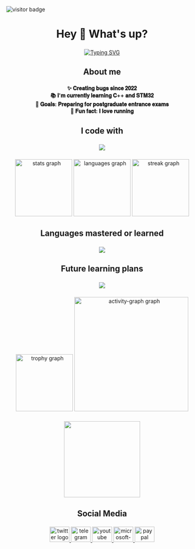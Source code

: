 

![visitor badge](https://visitor-badge.laobi.icu/badge?page_id=hyastar&left_color=red&right_color=green) 

<h1 align="center">Hey 👋 What's up?</h1>

###

<div align="center">

[![Typing SVG](https://readme-typing-svg.herokuapp.com?font=Fredoka&size=28&duration=3000&pause=1000&color=2ED5D1F6&background=6328FF00&center=true&vCenter=true&multiline=true&repeat=true&width=600&height=140&lines=My+name+is+hyastar;I'm+a+student+from+YTU;passionate+about+IoT+application+technologies)](https://git.io/typing-svg)

</div>

###

<h2 align="center">About me</h2>

###

<p align="center">
  <b>
    ✨ 𝐂𝐫𝐞𝐚𝐭𝐢𝐧𝐠 𝐛𝐮𝐠𝐬 𝐬𝐢𝐧𝐜𝐞 𝟐𝟎𝟐𝟐<br>
    📚 𝐈'𝐦 𝐜𝐮𝐫𝐫𝐞𝐧𝐭𝐥𝐲 𝐥𝐞𝐚𝐫𝐧𝐢𝐧𝐠 𝐂++ 𝐚𝐧𝐝 𝐒𝐓𝐌𝟑𝟐<br>
    🎯 𝐆𝐨𝐚𝐥𝐬: 𝐏𝐫𝐞𝐩𝐚𝐫𝐢𝐧𝐠 𝐟𝐨𝐫 𝐩𝐨𝐬𝐭𝐠𝐫𝐚𝐝𝐮𝐚𝐭𝐞 𝐞𝐧𝐭𝐫𝐚𝐧𝐜𝐞 𝐞𝐱𝐚𝐦𝐬<br>
    🎲 𝐅𝐮𝐧 𝐟𝐚𝐜𝐭: 𝐈 𝐥𝐨𝐯𝐞 𝐫𝐮𝐧𝐧𝐢𝐧𝐠
  </b>
</p>

###

<h2 align="center">I code with</h2>

###

<p align="center">
  <a href="https://skillicons.de">
    <img src="https://skillicons.dev/icons?i=c,cpp,cmake,linux,qt,matlab" />
  </a>
</p>

###

<div align="center">
  <img src="https://github-readme-stats.vercel.app/api?username=hyastar&hide_title=false&hide_rank=false&show_icons=true&include_all_commits=true&count_private=true&disable_animations=false&theme=dracula&locale=en&hide_border=false&order=1" height="150" alt="stats graph"  />
  <img src="https://github-readme-stats.vercel.app/api/top-langs?username=hyastar&locale=en&hide_title=false&layout=compact&card_width=320&langs_count=5&theme=dracula&hide_border=false&order=2" height="150" alt="languages graph"  />
  <img src="https://streak-stats.demolab.com?user=hyastar&locale=en&mode=daily&theme=dracula&hide_border=false&border_radius=5&order=3" height="150" alt="streak graph"  />
</div>

###

<h2 align="center">Languages mastered or learned</h2>

###

<p align="center">
  <a href="https://skillicons.de">
    <img src="https://skillicons.dev/icons?i=c,cpp,java,html,css,js,vue,mysql,nginx,redis,docker,latex,markdown" />
  </a>
</p>

###

<h2 align="center">Future learning plans</h2>

###

<p align="center">
  <a href="https://skillicons.de">
    <img src="https://skillicons.dev/icons?i=cs,go,rust,spring,blender,ps,ae" />
  </a>
</p>

###

<div align="center">
  <img src="https://github-profile-trophy.vercel.app?username=hyastar&theme=dracula&column=-1&row=1&margin-w=8&margin-h=8&no-bg=false&no-frame=false&order=4" height="150" alt="trophy graph"  />
  <img src="https://github-readme-activity-graph.vercel.app/graph?username=hyastar&radius=16&theme=react&area=true&order=5" height="300" alt="activity-graph graph"  />
</div>

###

<div align="center">
  <img height="200" src="https://alist.hyastar.net/d/img/HTML/2233.gif"  />
</div>

###

<h2 align="center">Social Media</h2>

###

<div align="center">
  <a href="https://twitter.com/hyastars" target="_blank">
    <img src="https://raw.githubusercontent.com/maurodesouza/profile-readme-generator/master/src/assets/icons/social/twitter/default.svg" width="52" height="40" alt="twitter logo"  />
  </a>
  <a href="https://t.me/hyastars" target="_blank">
    <img src="https://raw.githubusercontent.com/maurodesouza/profile-readme-generator/master/src/assets/icons/social/telegram/default.svg" width="52" height="40" alt="telegram logo"  />
  </a>
  <a href="https://www.youtube.com/@hyastar-1314" target="_blank">
    <img src="https://raw.githubusercontent.com/maurodesouza/profile-readme-generator/master/src/assets/icons/social/youtube/default.svg" width="52" height="40" alt="youtube logo"  />
  </a>
  <a href="contact@mka.cc" target="_blank">
    <img src="https://raw.githubusercontent.com/maurodesouza/profile-readme-generator/master/src/assets/icons/social/microsoft-outlook/default.svg" width="52" height="40" alt="microsoft-outlook logo"  />
  </a>
  <a href="https://www.paypal.com/paypalme/hyastar1314" target="_blank">
    <img src="https://raw.githubusercontent.com/maurodesouza/profile-readme-generator/master/src/assets/icons/social/paypal/default.svg" width="52" height="40" alt="paypal logo"  />
  </a>
</div>

###

